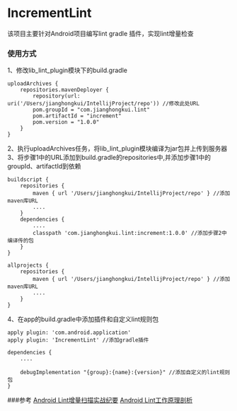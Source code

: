 # IncrementLint
该项目主要针对Android项目编写lint gradle 插件，实现lint增量检查

### 使用方式
1、修改lib_lint_plugin模块下的build.gradle
```
uploadArchives {
    repositories.mavenDeployer {
        repository(url: uri('/Users/jianghongkui/IntellijProject/repo')) //修改此处URL
        pom.groupId = "com.jianghongkui.lint"
        pom.artifactId = "increment"
        pom.version = "1.0.0"
    }
}

```
2、执行uploadArchives任务，将lib_lint_plugin模块编译为jar包并上传到服务器
3、将步骤1中的URL添加到build.gradle的repositories中,并添加步骤1中的groupId、artifactId到依赖
```
buildscript {
    repositories {
        maven { url '/Users/jianghongkui/IntellijProject/repo' } //添加maven库URL
        ....
    }
    dependencies {
        ....
        classpath 'com.jianghongkui.lint:increment:1.0.0' //添加步骤2中编译传的包
    }
}

allprojects {
    repositories {
        maven { url '/Users/jianghongkui/IntellijProject/repo' } //添加maven库URL
        ....
    }
}

```
4、在app的build.gradle中添加插件和自定义lint规则包

```
apply plugin: 'com.android.application'
apply plugin: 'IncrementLint' //添加gradle插件

dependencies {
    ....
    
    debugImplementation "{group}:{name}:{version}" //添加自定义的lint规则包
}
```


###参考
[Android Lint增量扫描实战纪要](https://www.jianshu.com/p/4833a79e9396)
[Android Lint工作原理剖析](http://www.androidchina.net/5106.html)

